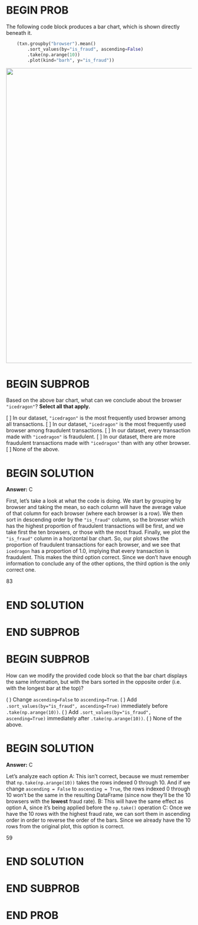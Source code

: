 # BEGIN PROB

The following code block produces a bar chart, which is shown directly
beneath it.

```py  
    (txn.groupby("browser").mean()
        .sort_values(by="is_fraud", ascending=False)
        .take(np.arange(10))
        .plot(kind="barh", y="is_fraud"))
```

<center><img src='../assets/images/fa23-final/top_ten.jpg' width=800></center>


# BEGIN SUBPROB

Based on the above bar chart, what can we conclude about the browser
`"icedragon"`? **Select all that apply.**

[ ] In our dataset, `"icedragon"` is the most frequently used browser among all transactions.
[ ] In our dataset, `"icedragon"` is the most frequently used browser among fraudulent transactions.
[ ] In our dataset, every transaction made with `"icedragon"` is fraudulent.
[ ] In our dataset, there are more fraudulent transactions made with `"icedragon"` than with any other browser.
[ ] None of the above.

# BEGIN SOLUTION
**Answer:** C

First, let’s take a look at what the code is doing. We start by grouping by browser and taking the mean, so each column will have the average value of that column for each browser (where each browser is a row). We then sort in descending order by the `"is_fraud"` column, so the browser which has the highest proportion of fraudulent transactions will be first, and we take first the ten browsers, or those with the most fraud. Finally, we plot the `"is_fraud"` column in a horizontal bar chart. So, our plot shows the proportion of fraudulent transactions for each browser, and we see that `icedragon` has a proportion of 1.0, implying that every transaction is fraudulent. This makes the third option correct. Since we don’t have enough information to conclude any of the other options, the third option is the only correct one.

<average>83</average>



# END SOLUTION

# END SUBPROB

# BEGIN SUBPROB

How can we modify the provided code block so that the bar chart displays
the same information, but with the bars sorted in the opposite order
(i.e. with the longest bar at the top)?

( ) Change `ascending=False` to `ascending=True`.
( ) Add `.sort_values(by="is_fraud", ascending=True)` immediately before `.take(np.arange(10))`.
( ) Add `.sort_values(by="is_fraud", ascending=True)` immediately after `.take(np.arange(10))`.
( ) None of the above.

# BEGIN SOLUTION

**Answer:** C

Let’s analyze each option
A: This isn’t correct, because we must remember that `np.take(np.arange(10))` takes the rows indexed 0 through 10. And if we change `ascending = False` to `ascending = True`, the rows indexed 0 through 10 won’t be the same in the resulting DataFrame (since now they’ll be the 10 browsers with the **lowest** fraud rate).
B: This will have the same effect as option A, since it’s being applied before the `np.take()` operation
C: Once we have the 10 rows with the highest fraud rate, we can sort them in ascending order in order to reverse the order of the bars. Since we already have the 10 rows from the original plot, this option is correct.

<average>59</average>



# END SOLUTION

# END SUBPROB

# END PROB